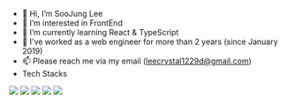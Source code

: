 - 👋 Hi, I’m SooJung Lee
- 👀 I’m interested in FrontEnd
- 🌱 I’m currently learning React & TypeScript
- 💞️ I've worked as a web engineer for more than 2 years (since January 2019)
- 📫 Please reach me via my email (leecrystal1229d@gmail.com)
- Tech Stacks
<img src="https://img.shields.io/badge/Javascript-f7df1e?style=flat-square&logo=JavaScript&logoColor=white"/>
<img src="https://img.shields.io/badge/React-61DAFB?style=flat-square&logo=React&logoColor=white"/>
<img src="https://img.shields.io/badge/CSS-1572B6?style=flat-square&logo=CSS3&logoColor=white"/>
<img src="https://img.shields.io/badge/PHP-777BB4?style=flat-square&logo=PHP&logoColor=black"/>
<img src="https://img.shields.io/badge/MySQL-4479A1?style=flat-square&logo=MySQL&logoColor=white"/>

<!---#777BB4
crystal1229d/crystal1229d is a ✨ special ✨ repository because its `README.md` (this file) appears on your GitHub profile.
You can click the Preview link to take a look at your changes.
--->
